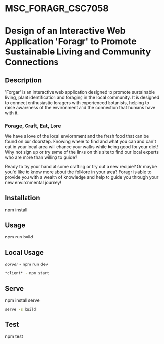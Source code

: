# MSC_FORAGR_CSC7058

# Design of an Interactive Web Application 'Foragr' to Promote Sustainable Living and Community Connections

## Description

'Forgar' is an interactive web application designed to promote sustainable living, plant identification and foraging in the local community. It is designed to connect enthusiastic foragers with experienced botanists, helping to raise awareness of the environment and the connection that humans have with it.

### Forage, Craft, Eat, Lore

We have a love of the local enviornment and the fresh food that can be found on our doorstep. Knowing where to find and what you can and can't eat in your local area will ehance your walks while being good for your diet! Why not sign up or try some of the links on this site to find our local experts who are more than willing to guide?

Ready to try your hand at some crafting or try out a new recipie? Or maybe you'd like to know more about the folklore in your area? Foragr is able to provide you with a wealth of knowledge and help to guide you through your new environmental journey!

## Installation

npm install

## Usage

npm run build

## Local Usage

*server* - npm run dev

```bash
*client* - npm start
```

## Serve

npm install serve

```bash
serve -s build
```

## Test

npm test